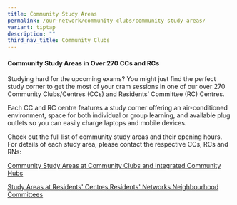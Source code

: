 ```yaml
---
title: Community Study Areas
permalink: /our-network/community-clubs/community-study-areas/
variant: tiptap
description: ""
third_nav_title: Community Clubs
---
```

<h4>Community Study Areas in Over 270 CCs and RCs</h4>
<p>Studying hard for the upcoming exams? You might just find the perfect
study corner to get the most of your cram sessions in one of our over 270
Community Clubs/Centres (CCs) and Residents’ Committee (RC) Centres.</p>
<p>Each CC and RC centre features a study corner offering an air-conditioned
environment, space for both individual or group learning, and available
plug outlets so you can easily charge laptops and mobile devices.</p>
<p>Check out the full list of community study areas and their opening hours.
For details of each study area, please contact the respective CCs, RCs
and RNs:</p>
<p><a href="/files/Study_Areas_at_Community_Clubs_and_Integrated_Community_Hubs__as_of_5_Sep_2025_.pdf" rel="noopener nofollow" target="_blank">Community Study Areas at Community Clubs and Integrated Community Hubs</a>
</p>
<p><a href="/files/Study_Areas_at_Residents__Centres_Residents__Networks_Neighbourhood_Committees__as_at_28_Aug_2025_.pdf" rel="noopener nofollow" target="_blank">Study Areas at Residents' Centres Residents' Networks Neighbourhood Committees</a>
</p>